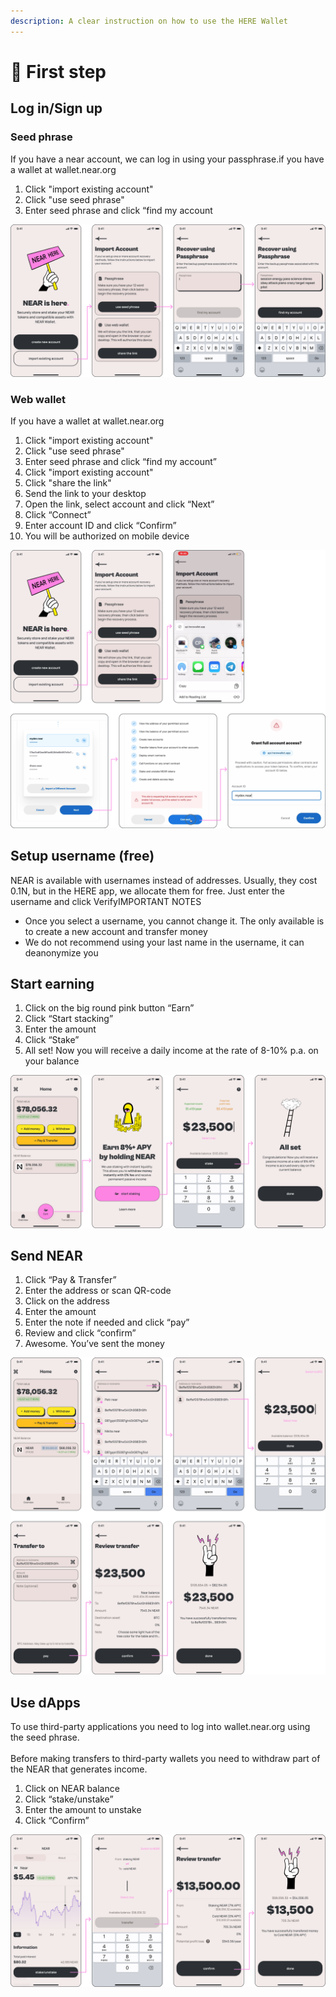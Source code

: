 ```yaml
---
description: A clear instruction on how to use the HERE Wallet
---
```


# 🚀 First step

## Log in/Sign up

### Seed phrase

If you have a near account, we can log in using your passphrase.if you have a wallet at wallet.near.org

1. Click "import existing account"
2. Click "use seed phrase"
3. Enter seed phrase and click “find my account

![](<../.gitbook/assets/image (5) (1).png>)

### Web wallet

If you have a wallet at wallet.near.org

1. Click "import existing account"
2. Click "use seed phrase"
3. Enter seed phrase and click “find my account”
4. Click "import existing account"
5. Click "share the link"
6. Send the link to your desktop
7. Open the link, select account and click “Next”
8. Click “Connect”
9. Enter account ID and click “Confirm”
10. You will be authorized on mobile device

![](<../.gitbook/assets/image (3).png>)

## Setup username (free)

NEAR is available with usernames instead of addresses. Usually, they cost 0.1N, but in the HERE app, we allocate them for free. Just enter the username and click VerifyIMPORTANT NOTES

* Once you select a username, you cannot change it. The only available is to create a new account and transfer money
* We do not recommend using your last name in the username, it can deanonymize you

## Start earning

1. Click on the big round pink button “Earn”
2. Click “Start stacking”
3. Enter the amount
4. Click “Stake”
5. All set! Now you will receive a daily income at the rate of 8-10% p.a. on your balance

![](<../.gitbook/assets/image (5).png>)

## Send NEAR

1. Click “Pay & Transfer”
2. Enter the address or scan QR-code
3. Click on the address
4. Enter the amount
5. Enter the note if needed and click “pay”
6. Review and click “confirm”
7. Awesome. You’ve sent the money

![](<../.gitbook/assets/image (7) (1).png>)

## Use dApps

To use third-party applications you need to log into wallet.near.org using the seed phrase.\
\
Before making transfers to third-party wallets you need to withdraw part of the NEAR that generates income.

1. Click on NEAR balance
2. Click “stake/unstake”
3. Enter the amount to unstake
4. Click “Confirm”

![](<../.gitbook/assets/image (4).png>)

### &#x20;

